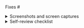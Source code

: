 
<!-- Describe the pull request-->

Fixes #<issue>

<details>
<summary>Screenshots and screen captures</summary>
</details>


<details>
<summary>Self-review checklist</summary>

<!-- Prior to submitting a PR, follow our step-by-step guide to review your own code:
https://zulip.readthedocs.io/en/latest/contributing/code-reviewing.html#how-to-review-code -->

<!-- Once you create the PR, check off all the steps below that you have completed.
If any of these steps are not relevant or you have not completed them, leave them unchecked.-->

- [ ] Self reviewed the changes for clarity and maintainability (variable names, code reuse, readability, etc.).
- [ ] Highlights technical choices and bugs encountered.
- [ ] Calls out remaining decisions and concerns.
- [ ] Automated tests verify logic where appropriate.
- [ ] Each commit is a coherent idea.
- [ ] Commit message(s) explain reasoning and motivation for changes.

Completed manual review and testing of the following:

- [ ] Visual appearance of the changes.
- [ ] End-to-end functionality of buttons, interactions and flows.
- [ ] Corner cases, error conditions, and easily imagined bugs.
</details>
